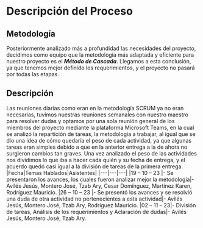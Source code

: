# Descripción del Proceso 
## Metodología 
Posteriormente analizado más a profundidad las necesidades del proyecto, decidimos como equipo que la metodología más adaptada y eficiente para nuestro proyecto es el ***Método de Cascada***. Llegamos a esta conclusión, ya que tenemos mejor definido los requerimientos, y el proyecto no pasará por todas las etapas.  
## Descripción 
Las reuniones diarias como eran en la metodología SCRUM ya no eran necesarias, tuvimos nuestras reuniones semanales con nuestro maestro para resolver dudas y optamos por una sola reunión general de los miembros del proyecto mediante la plataforma Microsoft Teams, en la cual se analizó la repartición de tareas, la metodología a trabajar, al igual que se dio una idea de cómo quedaría el peso de cada actividad, ya que algunas tareas eran simples debido a que en la anterior entrega a la de ahora no surgieron cambios tan graves. Una vez analizado el peso de las actividades nos dividimos lo que iba a hacer cada quién y su fecha de entrega, y el acuerdo quedó casi igual a la división de tareas de la primera entrega. 
|Fecha|Temas Hablados|Asistentes| 
|---|---|---| 
|19 – 10 – 23 |- 	Se presentaron los avances, los cuales fueron analizar mejor la metodología|-Avilés Jesús, Montero José, Tzab Ary, Cesar Domínguez, Martínez Karen, Rodríguez Mauricio. 
|26 – 10 – 23 |- 	Se presentó los avances y se resolvió una duda de otra actividad no pertenecientes a esta actividad|- 	Avilés Jesús, Montero José, Tzab Ary, Rodríguez Mauricio. 
|02 – 11 – 23|- 	División de tareas, Análisis de los requerimientos y Aclaración de dudas|- Avilés Jesús, Montero José, Tzab Ary. 
